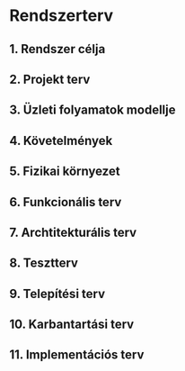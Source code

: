 # ﻿Rendszerterv

## 1. Rendszer célja

## 2. Projekt terv
	
## 3. Üzleti folyamatok modellje


## 4. Követelmények

## 5. Fizikai környezet

## 6. Funkcionális terv

## 7. Archtitekturális terv

## 8. Tesztterv

## 9. Telepítési terv

## 10. Karbantartási terv

## 11. Implementációs terv
